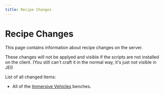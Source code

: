 ```yaml
---
title: Recipe Changes
---
```


# Recipe Changes

This page contains information about recipe changes on the server.

These changes will not be applyed and visible if the scripts are not installed on the client. (You still can't craft it in the normal way, it's just not visible in JEI)

List of all changed items:
- All of the [Immersive Vehicles](https://docs.geopolmc.org/docs/Mods/Immersive_Mods/Immersive_Vehicles) benches.